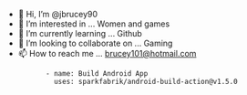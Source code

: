 - 👋 Hi, I’m @jbrucey90
- 👀 I’m interested in ... Women and games
- 🌱 I’m currently learning ... Github
- 💞️ I’m looking to collaborate on ... Gaming
- 📫 How to reach me ... brucey101@hotmail.com

<!---
jbrucey90/jbrucey90 is a ✨ special ✨ repository because its `README.md` (this file) appears on your GitHub profile.
You can click the Preview link to take a look at your changes.
--->
              - name: Build Android App
                uses: sparkfabrik/android-build-action@v1.5.0
            
